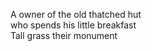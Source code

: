 A owner of the old thatched hut    
who spends his little breakfast    
Tall grass their monument    


